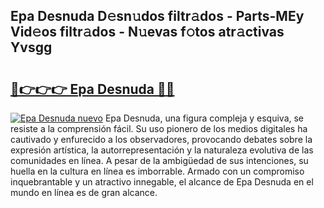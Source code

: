 ## Epa Desnuda D𝚎sn𝚞dos filtr𝚊dos - Parts-MEy Vid𝚎os filtr𝚊dos - N𝚞evas f𝚘tos atr𝚊ctivas Yvsgg

# <h2><a href="http://mb7s5l.tromn.icu/?c=Epa+Desnuda">🔗👉👉👉 Epa Desnuda 🔗🔗</a></h2>

[![Epa Desnuda nuevo](https://i.imgur.com/pEAQMta.gif)](http://mb7s5l.tromn.icu/?c=Epa+Desnuda)
Epa Desnuda, una figura compleja y esquiva, se resiste a la comprensión fácil. Su uso pionero de los medios digitales ha cautivado y enfurecido a los observadores, provocando debates sobre la expresión artística, la autorrepresentación y la naturaleza evolutiva de las comunidades en línea. A pesar de la ambigüedad de sus intenciones, su huella en la cultura en línea es imborrable. Armado con un compromiso inquebrantable y un atractivo innegable, el alcance de Epa Desnuda en el mundo en línea es de gran alcance.

